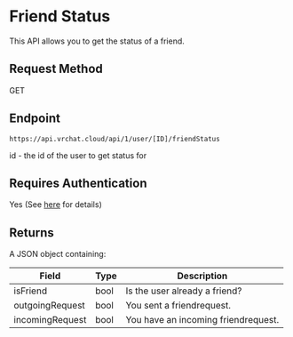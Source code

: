 # Friend Status

This API allows you to get the status of a friend.

## Request Method
GET

## Endpoint
    https://api.vrchat.cloud/api/1/user/[ID]/friendStatus

id - the id of the user to get status for

## Requires Authentication
Yes (See [here](/Authorization.md) for details)

## Returns

A JSON object containing:

Field | Type | Description
------|------|------------
isFriend | bool | Is the user already a friend?
outgoingRequest | bool | You sent a friendrequest.
incomingRequest | bool | You have an incoming friendrequest.
